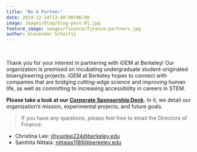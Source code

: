 ```yaml
---
title: "Be A Partner"
date: 2019-12-24T13:40:00+06:00
image: images/blog/blog-post-01.jpg
feature_image: images/finance/finance-partners.jpg
author: Alexender Schoitiz
---
```


&nbsp;

Thank you for your interest in partnering with iGEM at Berkeley! Our organization is premised on incubating undergraduate student-originated bioengineering projects. iGEM at Berkeley hopes to connect with companies that are bridging cutting-edge science and improving human life, as well as committing to increasing accessibility in careers in STEM. 

**Please take a look at our [Corporate Sponsorship Deck](https://docs.google.com/presentation/d/1zo4qHwiOXGHZaYVm3K7Y0jZX2PKX10QtpSZNLRPiOzc/edit#slide=id.g1191f62cd97_0_0).** In it, we detail our organization’s mission, experimental projects, and future goals.

> If you have any questions, please feel free to email the Directors of Finance: 
* Christina Lee: <jihyunlee224@berkeley.edu> 
* Samhita Nittala: <nittalas1189@berkeley.edu>

